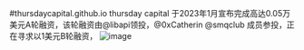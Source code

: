 #thursdaycapital.github.io
thursday capital 于2023年1月宣布完成高达0.05万美元A轮融资，该轮融资由@libapi领投，@0xCatherin @smqclub 成员参投，正在寻求以1美元B轮融资，
![image](https://user-images.githubusercontent.com/26118314/210798642-24d02394-95e3-43a0-a106-40bd11d9eb0b.png)
